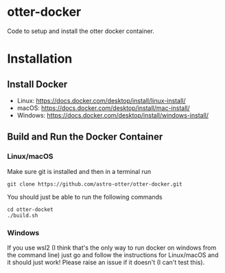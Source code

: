 # otter-docker
Code to setup and install the otter docker container.

# Installation
## Install Docker
* Linux: https://docs.docker.com/desktop/install/linux-install/
* macOS: https://docs.docker.com/desktop/install/mac-install/
* Windows: https://docs.docker.com/desktop/install/windows-install/

## Build and Run the Docker Container
### Linux/macOS
Make sure git is installed and then in a terminal run
```
git clone https://github.com/astro-otter/otter-docker.git
```

You should just be able to run the following commands
```
cd otter-docket
./build.sh
```

### Windows
If you use wsl2 (I think that's the only way to run docker on windows from the
command line) just go and follow the instructions for Linux/macOS and it should
just work! Please raise an issue if it doesn't (I can't test this).